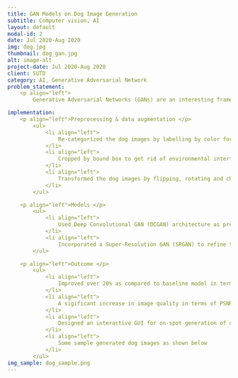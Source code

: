 ```yaml
---
title: GAN Models on Dog Image Generation
subtitle: Computer vision, AI
layout: default
modal-id: 2
date: Jul 2020-Aug 2020
img: dog.jpg
thumbnail: dog_gan.jpg
alt: image-alt
project-date: Jul 2020-Aug 2020
client: SUTD
category: AI, Generative Adversarial Network
problem_statement: 
    <p align="left"> 
        Generative Adversarial Networks (GANs) are an interesting framework in deep learning to capture the distribution of the training data for generation of new data based on the same distribution. I explored GAN models with different techniques to generate the most photorealistic fake dog images by colour as possible.</p>

implementation: 
    <p align="left">Preprocessing & data augmentation </p>
        <ul> 
            <li align="left">
                Re-categorized the dog images by labelling by color for less conditions and larger sample size.
            </li>
            <li align="left">
                Cropped by bound box to get rid of environmental interferences and enforce more acurate learning for the network.
            </li> 
            <li align="left">
                Transformed the dog images by flipping, rotating and changing pixel colors and balance the colored dogs training dataset to 8000 images each.
            </li>
        </ul>

    <p align="left">Models </p>
        <ul>
            <li align="left">
                Used Deep Convolutional GAN (DCGAN) architecture as pretrained baseline model and imporved with Auxiliary Classifier GAN (ACGAN) as a deeper NN to learn more latent features of a dog's appearance.
            </li> 
            <li align="left">
                Incorporated a Super-Resolution GAN (SRGAN) to refine the generated dog image resolution for more photorealistic results. 
        </ul>

    <p align="left">Outcome </p>
        <ul>
            <li align="left">
                Improved over 20% as compared to baseline model in terms of MiFID score evaluation.
            </li> 
            <li align="left">
                A sigificant increase in image quality in terms of PSNR socre for reconstructing high-resolution images of SRGAN model.
            </li> 
            <li align="left">
                Designed an interactive GUI for on-spot generation of dog images by inputing color labels using pre-trained GAN models.
            </li> 
            <li align="left">
                Some sample generated dog images as shown below
            </li>
        </ul>
img_sample: dog_sample.png
---
```

